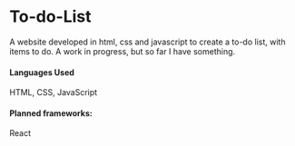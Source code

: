 # To-do-List

A website developed in html, css and javascript to create a to-do list, with items to do.
A work in progress, but so far I have something.

#### Languages Used
HTML, CSS, JavaScript

#### Planned frameworks:
React
